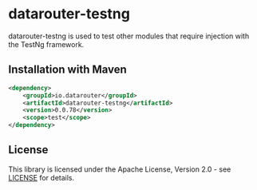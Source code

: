 # datarouter-testng

datarouter-testng is used to test other modules that require injection with the TestNg framework.

## Installation with Maven

```xml
<dependency>
	<groupId>io.datarouter</groupId>
	<artifactId>datarouter-testng</artifactId>
	<version>0.0.78</version>
	<scope>test</scope>
</dependency>
```

## License

This library is licensed under the Apache License, Version 2.0 - see [LICENSE](../LICENSE) for details.
